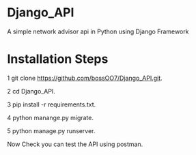 # Django_API
A simple network advisor api in Python using Django Framework

# Installation Steps
1 git clone https://github.com/bossOO7/Django_API.git.

2 cd Django_API.

3 pip install -r requirements.txt.

4 python manange.py migrate.

5 python manage.py runserver.

Now Check you can test the API using postman.
